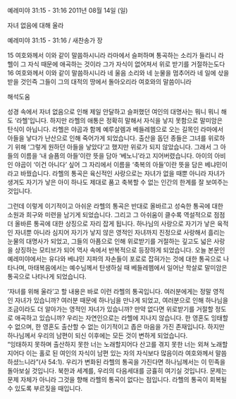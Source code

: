 예레미야 31:15 - 31:16 
2011년 08월 14일 (일)

자녀 없음에 대해 울라



예레미야 31:15 - 31:16 / 새찬송가  장


15 여호와께서 이와 같이 말씀하시니라 라마에서 슬퍼하며 통곡하는 소리가 들리니 라헬이 그 자식 때문에 애곡하는 것이라 그가 자식이 없어져서 위로 받기를 거절하는도다 
16 여호와께서 이와 같이 말씀하시니라 네 울음 소리와 네 눈물을 멈추어라 네 일에 삯을 받을 것인즉 그들이 그의 대적의 땅에서 돌아오리라 여호와의 말씀이니라

해석도움





성경 속에서 자녀 없음으로 인해 제일 안달하고 슬퍼했던 여인의 대명사는 뭐니 뭐니 해도 ‘라헬’입니다. 하지만 라헬의 애통은 정확히 말해서 자식을 낳지 못함으로 말미암은 탄식이 아닙니다. 라헬은 야곱과 함께 예루살렘과 베들레헴으로 오는 길목인 라마에서 아들을 낳다가 난산으로 인해 죽어가게 되었습니다. 출산을 돕던 종들은 그녀를 위로하기 위해 ‘그렇게 원하던 아들을 낳았다’고 했지만 위로가 되지 않았습니다. 그래서 그 아들의 이름을 ‘내 슬픔의 아들’이란 뜻을 담아 ‘베노니’라고 지어버렸습니다. 아이의 아비인 야곱이 ‘이건 아니다’ 싶어 그 자리에서 이름을 ‘축복의 아들’이란 뜻을 담은 베냐민이라고 바꿨습니다. 라헬의 통곡은 육신적인 사랑으로는 자녀가 없을 때뿐 아니라 자녀가 생겨도 자기가 낳은 아이 하나도 제대로 품고 축복할 수 없는 인간의 한계를 잘 보여주는 것입니다. 

그런데 이렇게 이기적이고 아쉬운 라헬의 통곡은 반대로 올바르고 성숙한 통곡에 대한 소원과 희구와 미련을 남기게 되었습니다. 그리고 그 아쉬움이 클수록 역설적으로 점점 더 올바른 통곡에 대한 상징으로 자리 잡게 됩니다. 하나님의 사랑으로 자기가 낳은 육적인 자녀뿐 아니라 심지어 자기가 낳지 않은 영적인 자녀까지 진정으로 사랑해서 흘리는 눈물의 대명사가 되었고, 그들의 아픔으로 인해 위로받기를 거절하는 깊고도 넓은 사랑을 상징하는 모티브가 되어 역사 속에서 반복적으로 등장하게 되었습니다. 오늘 본문인 예레미야에서는 유다와 베냐민 지파의 자손들이 포로로 잡혀가는 것에 대한 통곡으로 나타나며, 마태복음에서는 예수님께서 탄생하실 때 베들레헴에서 일어난 학살로 말미암은 통곡으로 나타나게 되었습니다.   

‘자녀를 위해 울라’고 할 내용은 바로 이런 라헬의 통곡입니다. 여러분에게는 정말 영적인 자녀가 있습니까? 여러분 때문에 하나님을 만나게 되었고, 여러분으로 인해 하나님을 조금이라도 더 알아가는 영적인 자녀가 있습니까? 만약 없다면 위로받기를 거절할 정도로 애곡하고 있습니까? 우리는 자연인으로는 라헬에 지나지 않습니다. 한 영혼도 잉태할 수 없으며, 한 영혼도 출산할 수 없는 이기적이고 좁은 마음을 가진 존재입니다. 하지만 하나님께서 우리의 남편이 되신 이후에는 모든 것이 변하게 되었습니다.  
“잉태하지 못하며 출산하지 못한 너는 노래할지어다 산고를 겪지 못한 너는 외쳐 노래할지어다 이는 홀로 된 여인의 자식이 남편 있는 자의 자식보다 많음이라 여호와께서 말씀하셨느니라”(사 54:1).
우리가 변화된 라헬의 통곡을 가진다면 하나님께서는 이 민족을 돌아보실 것입니다. 북한과 세계를, 우리의 다음세대를 긍휼히 여기실 것입니다. 문제는 문제 자체가 아니라 그것을 향해 라헬의 통곡이 없다는 점입니다. 라헬의 통곡이 회복될 수 있도록 부르짖을 때입니다.